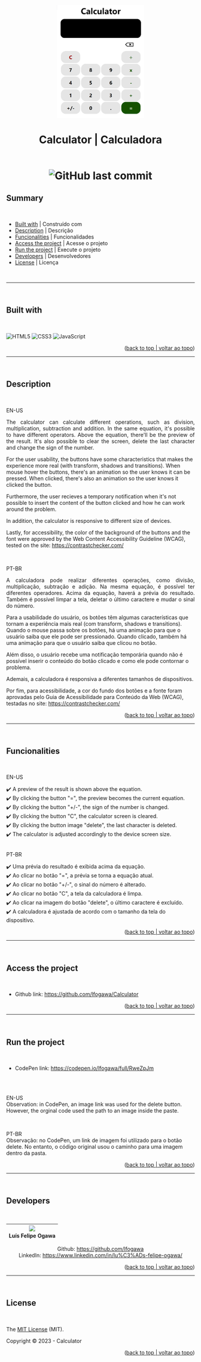
<h1 align="center">
    <img src="img.png" width="auto" height="300" alt="Chronometer by Luís Felipe Ogawa"></img><br><br>
    Calculator | Calculadora

<br>
<br>

![GitHub last commit](https://img.shields.io/github/last-commit/lfogawa/Calculator)

</h1>

## Summary
<br>

* [Built with](#built-with) | Construído com
* [Description](#description) | Descrição
* [Funcionalities](#funcionalities) | Funcionalidades
* [Access the project](#access-the-project) | Acesse o projeto
* [Run the project](#run-the-project) | Execute o projeto
* [Developers](#developers) | Desenvolvedores
* [License](#license) | Licença

<br>

---

<br>

## Built with

<br>

![HTML5](https://img.shields.io/badge/html5-%23E34F26.svg?style=for-the-badge&logo=html5&logoColor=white)
![CSS3](https://img.shields.io/badge/css3-%231572B6.svg?style=for-the-badge&logo=css3&logoColor=white)
![JavaScript](https://img.shields.io/badge/javascript-%23323330.svg?style=for-the-badge&logo=javascript&logoColor=%23F7DF1E)
<br>

<p align="right">(<a href="#summary">back to top | voltar ao topo</a>)</p>

---

<br>

## Description
<br>
<p>
  EN-US
</p>

<p align="justify">
  The calculator can calculate different operations, such as division, multiplication, subtraction and addition. In the same equation, it's possible to have different operators. Above the equation, there'll be the preview of the result. It's also possible to clear the screen, delete the last character and change the sign of the number.

  For the user usability, the buttons have some characteristics that makes the experience more real (with transform, shadows and transitions). When mouse hover the buttons, there's an animation so the user knows it can be pressed. When clicked, there's also an animation so the user knows it clicked the button.
  
  Furthermore, the user recieves a temporary notification when it's not possible to insert the content of the button clicked and how he can work around the problem.

  In addition, the calculator is responsive to different size of devices.

  Lastly, for accessibility, the color of the background of the buttons and the font were approved by the Web Content Accessibility Guideline (WCAG), tested on the site: https://contrastchecker.com/
</p>

<br>

<p>
  PT-BR
</p>

<p align="justify">
  A calculadora pode realizar diferentes operações, como divisão, multiplicação, subtração e adição. Na mesma equação, é possível ter diferentes operadores. Acima da equação, haverá a prévia do resultado. Também é possível limpar a tela, deletar o último caractere e mudar o sinal do número.

  Para a usabilidade do usuário, os botões têm algumas características que tornam a experiência mais real (com transform, shadows e transitions). Quando o mouse passa sobre os botões, há uma animação para que o usuário saiba que ele pode ser pressionado. Quando clicado, também há uma animação para que o usuário saiba que clicou no botão.

  Além disso, o usuário recebe uma notificação temporária quando não é possível inserir o conteúdo do botão clicado e como ele pode contornar o problema.

  Ademais, a calculadora é responsiva a diferentes tamanhos de dispositivos.

  Por fim, para acessibilidade, a cor do fundo dos botões e a fonte foram aprovadas pelo Guia de Acessibilidade para Conteúdo da Web (WCAG), testadas no site: https://contrastchecker.com/
</p>

<p align="right">(<a href="#summary">back to top | voltar ao topo</a>)</p>

---

<br>

## Funcionalities

<br>

<p>
  EN-US
</p>

✔️ A preview of the result is shown above the equation.<br>
✔️ By clicking the button "=", the preview becomes the current equation.<br>
✔️ By clicking the button "+/-", the sign of the number is changed.<br>
✔️ By clicking the button "C", the calculator screen is cleared.<br>
✔️ By clicking the button image "delete", the last character is deleted.<br>
✔️ The calculator is adjusted accordingly to the device screen size.<br>
<br>

<p>
  PT-BR
</p>

✔️ Uma prévia do resultado é exibida acima da equação.<br>
✔️ Ao clicar no botão "=", a prévia se torna a equação atual.<br>
✔️ Ao clicar no botão "+/-", o sinal do número é alterado.<br>
✔️ Ao clicar no botão "C", a tela da calculadora é limpa.<br>
✔️ Ao clicar na imagem do botão "delete", o último caractere é excluído.<br>
✔️ A calculadora é ajustada de acordo com o tamanho da tela do dispositivo.<br>

<p align="right">(<a href="#summary">back to top | voltar ao topo</a>)</p>

---

<br>

## Access the project

<br>

* Github link: https://github.com/lfogawa/Calculator

<p align="right">(<a href="#summary">back to top | voltar ao topo</a>)</p>

---

<br>

## Run the project

<br>

* CodePen link: https://codepen.io/lfogawa/full/RweZpJm
<br>
<br>

EN-US<br>
Observation: in CodePen, an image link was used for the delete button. However, the orginal code used the path to an image inside the paste.<br>

<br>

PT-BR<br>
Observação: no CodePen, um link de imagem foi utilizado para o botão delete. No entanto, o código original usou o caminho para uma imagem dentro da pasta.<br>


<p align="right">(<a href="#summary">back to top | voltar ao topo</a>)</p>

---

<br>

## Developers

<br>

<div align="center">

| <img src="https://avatars.githubusercontent.com/u/94766274?s=400&u=6f60eb332344c8284ad28ed4e240522e4cc35e0e&v=4" width=115><br>Luís Felipe Ogawa|
| :---: |

Github: https://github.com/lfogawa <br>
LinkedIn: https://www.linkedin.com/in/lu%C3%ADs-felipe-ogawa/ <br>

</div>

<p align="right">(<a href="#summary">back to top | voltar ao topo</a>)</p>

---

<br>

## License

<br>

The [MIT License]() (MIT).

Copyright ©️ 2023 - Calculator

<p align="right">(<a href="#summary">back to top | voltar ao topo</a>)</p>
